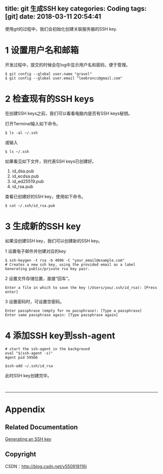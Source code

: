 title: git 生成SSH key
categories: Coding
tags: [git]
date: 2018-03-11 20:54:41
---

使用git的过程中，我们会初始化创建关联服务器的SSH key.

# 1 设置用户名和邮箱

开发过程中，提交的时候会在log中显示用户名和密码，便于管理。

```
$ git config --global user.name "gravel"
$ git config --global user.email "leebroncc@gmail.com"
```

# 2 检查现有的SSH keys

在创建SSH keys之前，我们可以看看电脑内是否有SSH keys秘钥。

打开Terminal输入如下命令。

```
$ ls -al ~/.ssh
```

或输入

```
$ ls ~/.ssh
```

如果看见如下文件，则代表SSH keys已创建好。

1. id_dsa.pub
2. id_ecdsa.pub
3. id_ed25519.pub
4. id_rsa.pub

查看已创建好的SSH key，使用如下命令。

```
$ cat ~/.ssh/id_rsa.pub
```

# 3 生成新的SSH key

如果没创建SSH key，我们可以创建新的SSH key。

1 设置电子邮件并创建对应的key 

```
$ ssh-keygen -t rsa -b 4096 -C "your_email@example.com"
# Creates a new ssh key, using the provided email as a label
Generating public/private rsa key pair.
```

2 设置文件存储位置，直接“回车”。

```
Enter a file in which to save the key (/Users/you/.ssh/id_rsa): [Press enter]
```

3 设置密码时，可设置空密码。

```
Enter passphrase (empty for no passphrase): [Type a passphrase]
Enter same passphrase again: [Type passphrase again]
```

# 4 添加SSH key到ssh-agent

```
# start the ssh-agent in the background
eval "$(ssh-agent -s)"
Agent pid 59566

$ssh-add ~/.ssh/id_rsa
```

此时SSH key创建完毕。

&#160;

----------

# Appendix

## Related Documentation

[Generating an SSH key](https://help.github.com/articles/generating-an-ssh-key/)


## Copyright

CSDN：http://blog.csdn.net/y550918116j